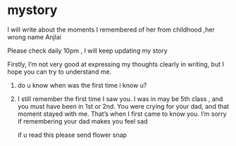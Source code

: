 # mystory

I will write about the moments I remembered of her from childhood ,her wrong name Anjlai

Please check daily 10pm , I will keep updating my story


Firstly, I’m not very good at expressing my thoughts clearly in writing, but I hope you can try to understand me.


1. do u know when was the first time i know u?
2. I still remember the first time I saw you. I was in may be 5th class , and you must have been in 1st or 2nd. You were crying for your dad, and that moment stayed with me. That’s when I first came to know you. I’m sorry if remembering your dad makes you feel sad

   if u read this please send flower snap 




